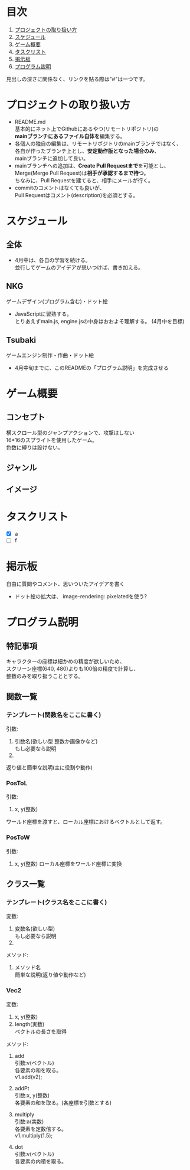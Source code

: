 # 目次
1. [プロジェクトの取り扱い方](#プロジェクトの取り扱い方)
1. [スケジュール](#スケジュール)
1. [ゲーム概要](#ゲーム概要)
1. [タスクリスト](#タスクリスト)
1. [掲示板](#掲示板)
1. [プログラム説明](#プログラム説明)

見出しの深さに関係なく、リンクを貼る際は"#"は一つです。

# プロジェクトの取り扱い方
- 	README.md  
	基本的にネット上でGithubにあるやつ(リモートリポジトリ)の  
	**mainブランチにあるファイル自体を**編集する。  
-	各個人の独自の編集は、リモートリポジトリのmainブランチではなく、  
	各自が作ったブランチ上とし、**安定動作版となった場合のみ**、  
	mainブランチに追加して良い。
- 	mainブランチへの追加は、**Create Pull Requestまで**を可能とし、  
	Merge(Merge Pull Request)は**相手が承認するまで待つ**。  
	ちなみに、Pull Requestを建てると、相手にメールが行く。
-	commitのコメントはなくても良いが、  
	Pull Requestはコメント(description)を必須とする。

# スケジュール
## 全体
- 	4月中は、各自の学習を続ける。  
	並行してゲームのアイデアが思いつけば、書き加える。

## NKG
ゲームデザイン(プログラム含む)・ドット絵
- 	JavaScriptに習熟する。  
	とりあえずmain.js, engine.jsの中身はおおよそ理解する。
	(4月中を目標)

## Tsubaki
ゲームエンジン制作・作曲・ドット絵
-	4月中旬までに、このREADMEの「プログラム説明」を完成させる

# ゲーム概要  
## コンセプト  
横スクロール型のジャンプアクションで、攻撃はしない  
16*16のスプライトを使用したゲーム。  
色数に縛りは設けない。
## ジャンル
## イメージ

# タスクリスト
- [x] a 
- [ ] f

# 掲示板
自由に質問やコメント、思いついたアイデアを書く
-	ドット絵の拡大は、
	image-rendering: pixelatedを使う?

# プログラム説明
## 特記事項
キャラクターの座標は細かめの精度が欲しいため、  
スクリーン座標(640, 480)よりも100倍の精度で計算し、  
整数のみを取り扱うこととする。

## 関数一覧
### テンプレート(関数名をここに書く)
引数:
1.	引数名(欲しい型 整数か画像かなど)  
	もし必要なら説明
2.  

返り値と簡単な説明(主に役割や動作)

### PosToL
引数:  
1. x, y(整数)

ワールド座標を渡すと、ローカル座標におけるベクトルとして返す。

### PosToW
引数:  
1.	x, y(整数)
	ローカル座標をワールド座標に変換


## クラス一覧
### テンプレート(クラス名をここに書く)
変数:
1.	変数名(欲しい型)  
	もし必要なら説明
2.  

メソッド:  
1.	メソッド名  
	簡単な説明(返り値や動作など)

### Vec2
変数:
1.	x, y(整数)
2.	length(実数)  
	ベクトルの長さを取得

メソッド:
1.	add  
	引数:v(ベクトル)  
	各要素の和を取る。  
	v1.add(v2);

2.	addPt  
	引数:x, y(整数)  
	各要素の和を取る。(各座標を引数とする)  

3.	multiply  
	引数:a(実数)  
	各要素を定数倍する。  
	v1.multiply(1.5);

4.	dot  
	引数:v(ベクトル)  
	各要素の内積を取る。  
